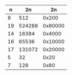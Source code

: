 n    |	2n	|	2n
-----|----------|-------------
9    |	512	|	0x200
19   |	524288	|	0x80000
14   |	16384	|	0x4000
16   |	65536	|	0x10000
17   |	131072	|	0x20000
5    |	32	|	0x20
7    |	128	|	0x80